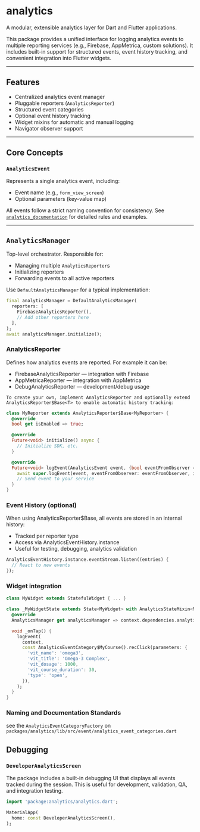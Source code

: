 # analytics

A modular, extensible analytics layer for Dart and Flutter applications.

This package provides a unified interface for logging analytics events to multiple reporting services (e.g., Firebase, AppMetrica, custom solutions). It includes built-in support for structured events, event history tracking, and convenient integration into Flutter widgets.

---

## Features

- Centralized analytics event manager
- Pluggable reporters (`AnalyticsReporter`)
- Structured event categories
- Optional event history tracking
- Widget mixins for automatic and manual logging
- Navigator observer support

---

## Core Concepts

### `AnalyticsEvent`

Represents a single analytics event, including:
- Event name (e.g., `form_view_screen`)
- Optional parameters (key-value map)

All events follow a strict naming convention for consistency. See [`analytics_documentation`](lib/src/event/analytics_documentation.dart) for detailed rules and examples.

---

## `AnalyticsManager`

Top-level orchestrator. Responsible for:
- Managing multiple `AnalyticsReporter`s
- Initializing reporters
- Forwarding events to all active reporters

Use `DefaultAnalyticsManager` for a typical implementation:

```dart
final analyticsManager = DefaultAnalyticsManager(
  reporters: [
    FirebaseAnalyticsReporter(),
    // Add other reporters here
  ],
);
await analyticsManager.initialize();
```

### AnalyticsReporter
Defines how analytics events are reported. 
For example it can be:

- FirebaseAnalyticsReporter — integration with Firebase
- AppMetricaReporter — integration with AppMetrica
- DebugAnalyticsReporter — development/debug usage

`To create your own, implement AnalyticsReporter and optionally extend AnalyticsReporter$Base<T> to enable automatic history tracking:`

```dart
class MyReporter extends AnalyticsReporter$Base<MyReporter> {
  @override
  bool get isEnabled => true;

  @override
  Future<void> initialize() async {
    // Initialize SDK, etc.
  }

  @override
  Future<void> logEvent(AnalyticsEvent event, {bool eventFromObserver = false, bool isEnabled = false}) async {
    await super.logEvent(event, eventFromObserver: eventFromObserver, isEnabled: isEnabled);
    // Send event to your service
  }
}

```

### Event History (optional)
When using AnalyticsReporter$Base, all events are stored in an internal history:

- Tracked per reporter type
- Access via AnalyticsEventHistory.instance
- Useful for testing, debugging, analytics validation

```dart
AnalyticsEventHistory.instance.eventStream.listen((entries) {
  // React to new events
});
```


### Widget integration
```dart
class MyWidget extends StatefulWidget { ... }

class _MyWidgetState extends State<MyWidget> with AnalyticsStateMixin<MyWidget> {
  @override
  AnalyticsManager get analyticsManager => context.dependencies.analyticsManager;

  void _onTap() {
    logEvent(
      context,
      const AnalyticsEventCategory$MyCourse().recClick(parameters: {
        'vit_name': 'omega3',
        'vit_title': 'Omega-3 Complex',
        'vit_dosage': 1000,
        'vit_course_duration': 30,
        'type': 'open',
      }),
    );
  }
}
```

### Naming and Documentation Standards
see the `AnalyticsEventCategoryFactory` on `packages/analytics/lib/src/event/analytics_event_categories.dart`


## Debugging

### `DeveloperAnalyticsScreen`

The package includes a built-in debugging UI that displays all events tracked during the session.
This is useful for development, validation, QA, and integration testing.

```dart
import 'package:analytics/analytics.dart';

MaterialApp(
  home: const DeveloperAnalyticsScreen(),
);
```
